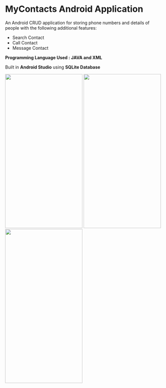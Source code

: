 # MyContacts Android Application

An Android CRUD application for storing phone numbers and details of people with the following additional features:
- Search Contact
- Call Contact
- Message Contact

**Programming Language Used : JAVA and XML**

Built in **Android Studio** using **SQLite Database**


<img src="https://drive.google.com/uc?export=view&id=1iIhV2oELRCj6WWdJkO7XcrDNZqiWxk0D" width="250" height="500">    <img src="https://drive.google.com/uc?export=view&id=1zs9BTNw27xsCkSnQJtS9syK7knAk71LR" width="250" height="500">    <img src="https://drive.google.com/uc?export=view&id=1zoBJW_aUTESLkm8Y8wvHM-i9Hp7sX4Sl" width="250" height="500">
